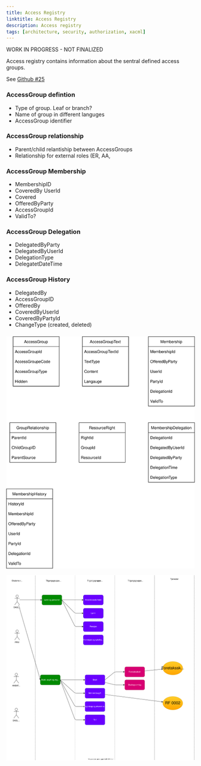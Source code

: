 ```yaml
---
title: Access Registry
linktitle: Access Registry
description: Access registry 
tags: [architecture, security, authorization, xacml]
---
```


WORK IN PROGRESS - NOT FINALIZED

Access registry contains information about the sentral defined access groups. 

See [Github #25](https://github.com/Altinn/altinn-authorization/issues/25)

### AccessGroup defintion

- Type of group. Leaf or branch?
- Name of group in different languges
- AccessGroup identifier

### AccessGroup relationship

- Parent/child relantiship between AccessGroups
- Relationship for external roles (ER, AA, 
  
### AccessGroup Membership

- MembershipID
- CoveredBy UserId
- Covered
- OfferedByParty
- AccessGroupId
- ValidTo?

### AccessGroup Delegation

- DelegatedByParty
- DelegatedByUserId
- DelegationType
- DelegatetDateTime

### AccessGroup History

- DelegatedBy
- AccessGroupID
- OfferedBy
- CoveredByUserId
- CoveredByPartyId
- ChangeType (created, deleted)

### 


![Hierar](dbmodel.drawio.svg "Db model")


![Hierar](hierchy.drawio.svg "Db model")




